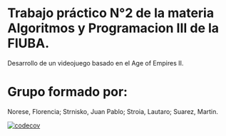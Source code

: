# Trabajo práctico N°2 de la materia Algoritmos y Programacion III de la FIUBA.

Desarrollo de un videojuego basado en el Age of Empires II.

# Grupo formado por:
Norese, Florencia;
Strnisko, Juan Pablo;
Stroia, Lautaro;
Suarez, Martin.




[![codecov](https://codecov.io/gh/jpstrnisko/TP2-7507/branch/master/graph/badge.svg)](https://codecov.io/gh/jpstrnisko/TP2-7507)

